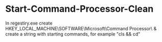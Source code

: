 # Start-Command-Processor-Clean
In regestiry.exe create HKEY_LOCAL_MACHINE\SOFTWARE\Microsoft\Command Processor\ &amp; create a string with starting commands, for example "cls &amp;&amp; cd\"
